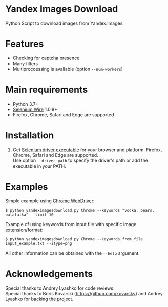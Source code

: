 # Yandex Images Download
Python Script to download images from Yandex.Images.

# Features
* Checking for captcha presence
* Many filters
* Multiproccessing is available (option `--num-workers`)

# Main requirements
* Python 3.7+
* [Selenium Wire](https://github.com/wkeeling/selenium-wire) 1.0.8+
* Firefox, Chrome, Safari and Edge are supported

# Installation
1. Get [Selenium driver executable](https://www.seleniumhq.org/about/platforms.jsp) for your browser and platform. Firefox, Chrome, Safari and Edge are supported.  
Use option `--driver-path` to specify the driver's path or add the executable in your PATH.


# Examples
Simple example using [Chrome WebDriver](https://sites.google.com/a/chromium.org/chromedriver/):

```$ python yandeximagesdownload.py Chrome --keywords "vodka, bears, balalaika" --limit 10```

Example of using keywords from input file with specific image extension/format:

```$ python yandeximagesdownload.py Chrome --keywords_from_file input_example.txt --itype=png```

All other information can be obtained with the `--help` argument.


# Acknowledgements
Special thanks to Andrey Lyashko for code reviews.  
Special thanks to Boris Kovarski (https://github.com/kovarsky) and Andrey Lyashko for backing the project.

